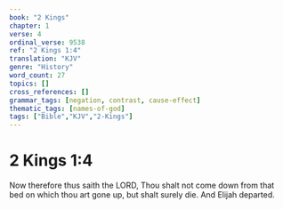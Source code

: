 ```yaml
---
book: "2 Kings"
chapter: 1
verse: 4
ordinal_verse: 9538
ref: "2 Kings 1:4"
translation: "KJV"
genre: "History"
word_count: 27
topics: []
cross_references: []
grammar_tags: [negation, contrast, cause-effect]
thematic_tags: [names-of-god]
tags: ["Bible","KJV","2-Kings"]
---
```


# 2 Kings 1:4

Now therefore thus saith the LORD, Thou shalt not come down from that bed on which thou art gone up, but shalt surely die. And Elijah departed.

